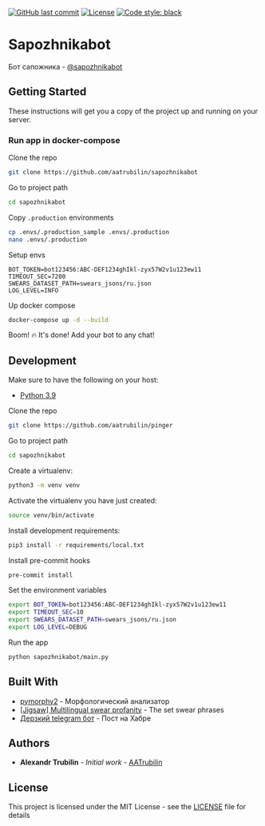 [![GitHub last commit](https://img.shields.io/github/last-commit/aatrubilin/sapozhnikabot.svg)](https://github.com/aatrubilin/sapozhnikabot/commits/master)
[![License](https://img.shields.io/github/license/aatrubilin/sapozhnikabot.svg)](LICENSE.md)
[![Code style: black](https://img.shields.io/badge/code%20style-black-000000.svg)](https://github.com/psf/black)

# Sapozhnikabot

Бот сапожника - [@sapozhnikabot](https://t.me/sapozhnikabot)

## Getting Started

These instructions will get you a copy of the project up and running on your server.

### Run app in docker-compose

Clone the repo

```bash
git clone https://github.com/aatrubilin/sapozhnikabot
```

Go to project path

```bash
cd sapozhnikabot
```

Copy `.production` environments

```bash
cp .envs/.production_sample .envs/.production
nano .envs/.production
```

Setup envs

```dotenv
BOT_TOKEN=bot123456:ABC-DEF1234ghIkl-zyx57W2v1u123ew11
TIMEOUT_SEC=7200
SWEARS_DATASET_PATH=swears_jsons/ru.json
LOG_LEVEL=INFO
```

Up docker compose

```bash
docker-compose up -d --build
```

Boom! :fire: It's done! Add your bot to any chat!

## Development

Make sure to have the following on your host:

- [Python 3.9](https://www.python.org/downloads/)

Clone the repo

```bash
git clone https://github.com/aatrubilin/pinger
```

Go to project path

```bash
cd sapozhnikabot
```

Create a virtualenv:

```bash
python3 -m venv venv
```

Activate the virtualenv you have just created:

```bash
source venv/bin/activate
```

Install development requirements:

```bash
pip3 install -r requirements/local.txt
```

Install pre-commit hooks

```bash
pre-commit install
```

Set the environment variables

```bash
export BOT_TOKEN=bot123456:ABC-DEF1234ghIkl-zyx57W2v1u123ew11
export TIMEOUT_SEC=10
export SWEARS_DATASET_PATH=swears_jsons/ru.json
export LOG_LEVEL=DEBUG
```

Run the app

```bash
python sapozhnikabot/main.py
```

## Built With

* [pymorphy2](https://pymorphy2.readthedocs.io/en/stable/) - Морфологический анализатор
* [[Jigsaw] Multilingual swear profanity](https://www.kaggle.com/miklgr500/jigsaw-multilingual-swear-profanity) - The set swear phrases
* [Дерзкий telegram бот](https://habr.com/ru/post/327586/) - Пост на Хабре

## Authors

* **Alexandr Trubilin** - *Initial work* - [AATrubilin](https://github.com/aatrubilin)

## License

This project is licensed under the MIT License - see the [LICENSE](LICENSE) file for details
